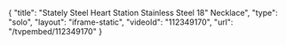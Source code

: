 {
    "title": "Stately Steel Heart Station Stainless Steel 18\" Necklace",
    "type": "solo",
    "layout": "iframe-static",
    "videoId": "112349170",
    "url": "\/tvpembed\/112349170"
}
